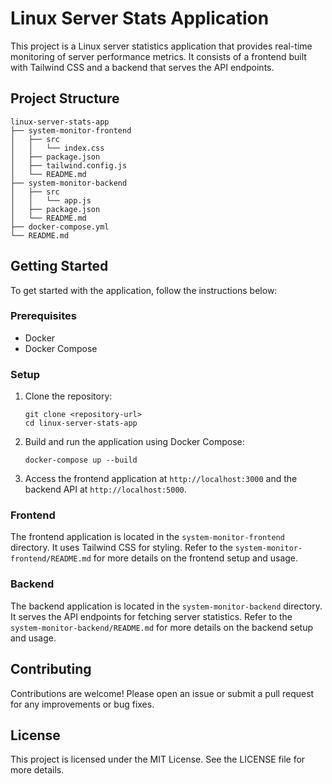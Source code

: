 # Linux Server Stats Application

This project is a Linux server statistics application that provides real-time monitoring of server performance metrics. It consists of a frontend built with Tailwind CSS and a backend that serves the API endpoints.

## Project Structure

```
linux-server-stats-app
├── system-monitor-frontend
│   ├── src
│   │   └── index.css
│   ├── package.json
│   ├── tailwind.config.js
│   └── README.md
├── system-monitor-backend
│   ├── src
│   │   └── app.js
│   ├── package.json
│   └── README.md
├── docker-compose.yml
└── README.md
```

## Getting Started

To get started with the application, follow the instructions below:

### Prerequisites

- Docker
- Docker Compose

### Setup

1. Clone the repository:
   ```
   git clone <repository-url>
   cd linux-server-stats-app
   ```

2. Build and run the application using Docker Compose:
   ```
   docker-compose up --build
   ```

3. Access the frontend application at `http://localhost:3000` and the backend API at `http://localhost:5000`.

### Frontend

The frontend application is located in the `system-monitor-frontend` directory. It uses Tailwind CSS for styling. Refer to the `system-monitor-frontend/README.md` for more details on the frontend setup and usage.

### Backend

The backend application is located in the `system-monitor-backend` directory. It serves the API endpoints for fetching server statistics. Refer to the `system-monitor-backend/README.md` for more details on the backend setup and usage.

## Contributing

Contributions are welcome! Please open an issue or submit a pull request for any improvements or bug fixes.

## License

This project is licensed under the MIT License. See the LICENSE file for more details.